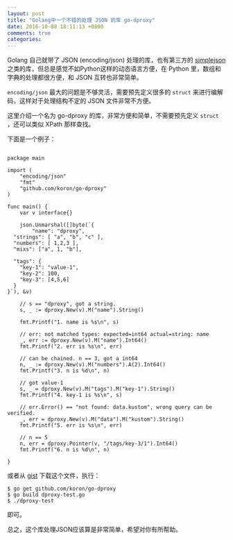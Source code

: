 ```yaml
---
layout: post
title: "Golang中一个不错的处理 JSON 的库 go-dproxy"
date: 2016-10-08 18:11:13 +0800
comments: true
categories: 
---
```



Golang 自己就带了 JSON (encoding/json) 处理的库，也有第三方的 [simplejson](https://github.com/bitly/go-simplejson) 之类的库，但总是感觉不如Python这样的动态语言方便，在 Python 里，数组和字典的处理都很方便，和 JSON 互转也非常简单。

`encoding/json` 最大的问题是不够灵活，需要预先定义很多的 `struct` 来进行编解码，这样对于处理结构不定的 JSON 文件非常不方便。

这里介绍一个名为 go-dproxy 的库，非常方便和简单，不需要预先定义 `struct` ，还可以类似 XPath 那样查找。

下面是一个例子：

```golang

package main

import (
	"encoding/json"
	"fmt"
	"github.com/koron/go-dproxy"
)

func main() {
	var v interface{}

	json.Unmarshal([]byte(`{
		"name": "dproxy",
  "strings": [ "a", "b", "c" ],
  "numbers": [ 1,2,3 ],
  "mixs": ["a", 1, "b"],

  "tags": {
    "key-1": "value-1",
    "key-2": 100,
    "key-3": [4,5,6]
  }
}`), &v)

	// s == "dproxy", got a string.
	s, _ := dproxy.New(v).M("name").String()

	fmt.Printf("1. name is %s\n", s)

	// err: not matched types: expected=int64 actual=string: name
	_, err := dproxy.New(v).M("name").Int64()
	fmt.Printf("2. err is %s\n", err)

	// can be chained. n == 3, got a int64
	n, _ := dproxy.New(v).M("numbers").A(2).Int64()
	fmt.Printf("3. n is %d\n", n)

	// got value-1
	s, _ = dproxy.New(v).M("tags").M("key-1").String()
	fmt.Printf("4. key-1 is %s\n", s)

	// err.Error() == "not found: data.kustom", wrong query can be verified.
	_, err = dproxy.New(v).M("data").M("kustom").String()
	fmt.Printf("5. err is %s\n", err)

	// n == 5
	n, err = dproxy.Pointer(v, "/tags/key-3/1").Int64()
	fmt.Printf("6. n is %d\n", n)

}

```

或者从 [gist](https://gist.github.com/liubin/5521035cb9dab26e5981549b2cea355a) 下载这个文件，执行：

```
$ go get github.com/koron/go-dproxy
$ go build dproxy-test.go 
$ ./dproxy-test
``` 

即可。


总之，这个库处理JSON应该算是非常简单，希望对你有所帮助。



